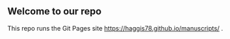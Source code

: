 ## Welcome to our repo

This repo runs the Git Pages site https://haggis78.github.io/manuscripts/ .
